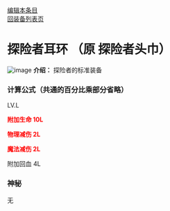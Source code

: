 [编辑本条目](https://github.com/GuguTown/Wiki/edit/main/equip/探险者耳环.md)   
[回装备列表页](index.html) 
# 探险者耳环 （原 探险者头巾）
![image](https://user-images.githubusercontent.com/35645329/193942232-7f70c62a-548c-4343-889d-6b7135eca5ed.png) **介绍：** 探险者的标准装备
### 计算公式（共通的百分比乘部分省略）
LV.L   

<p><font color="#FF0000"><b>附加生命 10L</b></font></p>

<p><font color="#FF0000"><b>物理减伤 2L</b></font></p>

<p><font color="#FF0000"><b>魔法减伤 2L</b></font></p>

附加回血 4L      

### 神秘
无

